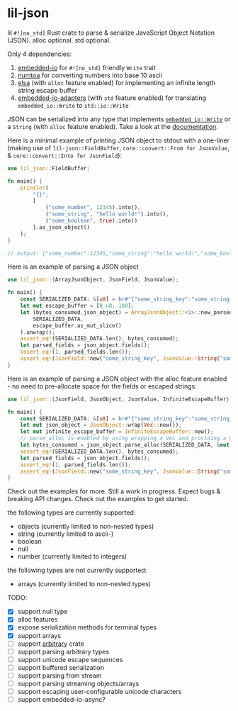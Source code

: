 # lil-json

lil `#![no_std]` Rust crate to parse & serialize JavaScript Object Notation (JSON). alloc optional. std optional.

Only 4 dependencies:
1. [embedded-io](https://crates.io/crates/embedded-io) for `#![no_std]` friendly `Write` trait
1. [numtoa](https://crates.io/crates/numtoa) for converting numbers into base 10 ascii
1. [elsa](https://crates.io/crates/elsa) (with `alloc` feature enabled) for implementing an infinite length string escape buffer
1. [embedded-io-adapters](https://crates.io/crates/embedded-io-adapters) (with `std` feature enabled) for translating `embedded_io::Write` to `std::io::Write`

JSON can be serialized into any type that implements [`embedded_io::Write`](https://docs.rs/embedded-io/latest/embedded_io/trait.Write.html) or a `String` (with `alloc` feature enabled). Take a look at the [documentation](https://docs.rs/lil-json/latest/lil_json/).

Here is a minimal example of printing JSON object to stdout with a one-liner (making use of `lil-json::FieldBuffer`, `core::convert::From for JsonValue`, & `core::convert::Into for JsonField`):
```rust
use lil_json::FieldBuffer;

fn main() {
    println!(
        "{}",
        [
            ("some_number", 12345).into(),
            ("some_string", "hello world!").into(),
            ("some_boolean", true).into()
        ].as_json_object()
    );
}

// output: {"some_number":12345,"some_string":"hello world!","some_boolean":true}
```

Here is an example of parsing a JSON object
```rust
use lil_json::{ArrayJsonObject, JsonField, JsonValue};

fn main() {
    const SERIALIZED_DATA: &[u8] = br#"{"some_string_key":"some_string_value}"#;
    let mut escape_buffer = [0_u8; 100];
    let (bytes_consumed,json_object) = ArrayJsonObject::<1>::new_parsed(
        SERIALIZED_DATA,
        escape_buffer.as_mut_slice()
    ).unwrap();
    assert_eq!(SERIALIZED_DATA.len(), bytes_consumed);
    let parsed_fields = json_object.fields();
    assert_eq!(1, parsed_fields.len());
    assert_eq!(JsonField::new("some_string_key", JsonValue::String("some_string_value")), parsed_fields[0]);
}

```

Here is an example of parsing a JSON object with the alloc feature enabled - no need to pre-allocate space for the fields or escaped strings:
```rust
use lil_json::{JsonField, JsonObject, JsonValue, InfiniteEscapeBuffer};

fn main() {
    const SERIALIZED_DATA: &[u8] = br#"{"some_string_key":"some_string_value"}"#;
    let mut json_object = JsonObject::wrap(Vec::new());
    let mut infinite_escape_buffer = InfiniteEscapeBuffer::new();
    // parse_alloc is enabled by using wrapping a Vec and providing a mutable reference to an InfiniteEscapeBuffer
    let bytes_consumed = json_object.parse_alloc(SERIALIZED_DATA, &mut infinite_escape_buffer).unwrap();
    assert_eq!(SERIALIZED_DATA.len(), bytes_consumed);
    let parsed_fields = json_object.fields();
    assert_eq!(1, parsed_fields.len());
    assert_eq!(JsonField::new("some_string_key", JsonValue::String("some_string_value")), parsed_fields[0]);
}
```

Check out the examples for more. Still a work in progress. Expect bugs & breaking API changes. Check out the examples to get started.

the following types are currently supported:
* objects (currently limited to non-nested types)
* string (currently limited to ascii-)
* boolean
* null
* number (currently limited to integers)

the following types are not currently supported:
* arrays (currently limited to non-nested types)

TODO:
- [x] support null type
- [x] alloc features
- [x] expose serialization methods for terminal types
- [x] support arrays
- [ ] support [arbitrary](https://crates.io/crates/arbitrary) crate
- [ ] support parsing arbitrary types
- [ ] support unicode escape sequences
- [ ] support buffered serialization
- [ ] support parsing from stream
- [ ] support parsing streaming objects/arrays
- [ ] support escaping user-configurable unicode characters
- [ ] support embedded-io-async?
